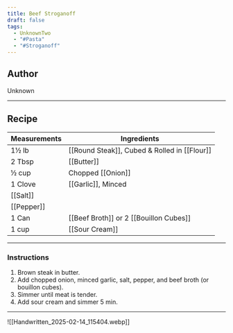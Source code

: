 ```yaml
---
title: Beef Stroganoff
draft: false
tags:
  - UnknownTwo
  - "#Pasta"
  - "#Stroganoff"
---
```

## Author
Unknown
___
## Recipe

| Measurements | Ingredients               |
| :----------- | ------------------------- |
|1½ lb|[[Round Steak]], Cubed & Rolled in [[Flour]]|
|2 Tbsp|[[Butter]]|
|½ cup|Chopped [[Onion]]|
|1 Clove|[[Garlic]], Minced|
|[[Salt]]||
|[[Pepper]]||
|1 Can|[[Beef Broth]] or 2 [[Bouillon Cubes]]|
|1 cup|[[Sour Cream]]|
___
### Instructions
1. Brown steak in butter.
2. Add chopped onion, minced garlic, salt, pepper, and beef broth (or bouillon cubes).
3. Simmer until meat is tender.
4. Add sour cream and simmer 5 min.
___
![[Handwritten_2025-02-14_115404.webp]]